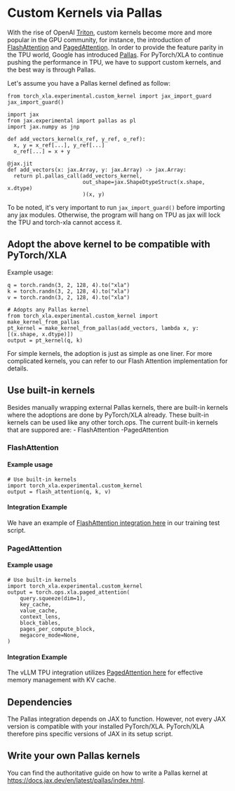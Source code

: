 # Custom Kernels via Pallas

With the rise of OpenAI [Triton](https://openai.com/research/triton),
custom kernels become more and more popular in the GPU community, for
instance, the introduction of
[FlashAttention](https://github.com/Dao-AILab/flash-attention) and
[PagedAttention](https://blog.vllm.ai/2023/06/20/vllm.html). In order to
provide the feature parity in the TPU world, Google has introduced
[Pallas](https://jax.readthedocs.io/en/latest/pallas/index.html). For
PyTorch/XLA to continue pushing the performance in TPU, we have to
support custom kernels, and the best way is through Pallas.

Let's assume you have a Pallas kernel defined as follow:

``` python3
from torch_xla.experimental.custom_kernel import jax_import_guard
jax_import_guard()

import jax
from jax.experimental import pallas as pl
import jax.numpy as jnp

def add_vectors_kernel(x_ref, y_ref, o_ref):
  x, y = x_ref[...], y_ref[...]
  o_ref[...] = x + y

@jax.jit
def add_vectors(x: jax.Array, y: jax.Array) -> jax.Array:
  return pl.pallas_call(add_vectors_kernel,
                        out_shape=jax.ShapeDtypeStruct(x.shape, x.dtype)
                        )(x, y)
```

To be noted, it's very important to run `jax_import_guard()` before
importing any jax modules. Otherwise, the program will hang on TPU as
jax will lock the TPU and torch-xla cannot access it.

## Adopt the above kernel to be compatible with PyTorch/XLA

Example usage:

``` python3
q = torch.randn(3, 2, 128, 4).to("xla")
k = torch.randn(3, 2, 128, 4).to("xla")
v = torch.randn(3, 2, 128, 4).to("xla")

# Adopts any Pallas kernel
from torch_xla.experimental.custom_kernel import make_kernel_from_pallas
pt_kernel = make_kernel_from_pallas(add_vectors, lambda x, y: [(x.shape, x.dtype)])
output = pt_kernel(q, k)
```

For simple kernels, the adoption is just as simple as one liner. For
more complicated kernels, you can refer to our Flash Attention
implementation for details.

## Use built-in kernels

Besides manually wrapping external Pallas kernels, there are built-in
kernels where the adoptions are done by PyTorch/XLA already. These
built-in kernels can be used like any other torch.ops. The current
built-in kernels that are suppored are: - FlashAttention -PagedAttention

### FlashAttention

#### Example usage

``` python3
# Use built-in kernels
import torch_xla.experimental.custom_kernel
output = flash_attention(q, k, v)
```

#### Integration Example

We have an example of [FlashAttention integration
here](https://github.com/pytorch/xla/blob/master/examples/flash_attention/train_decoder_only_flash_attention.py)
in our training test script.

### PagedAttention

#### Example usage

``` python3
# Use built-in kernels
import torch_xla.experimental.custom_kernel
output = torch.ops.xla.paged_attention(
    query.squeeze(dim=1),
    key_cache,
    value_cache,
    context_lens,
    block_tables,
    pages_per_compute_block,
    megacore_mode=None,
)
```

#### Integration Example

The vLLM TPU integration utilizes [PagedAttention
here](https://github.com/vllm-project/vllm/blob/f5e1bf5d44877149eaabf9c04379a4e14a023145/vllm/attention/backends/pallas.py#L194)
for effective memory management with KV cache.

## Dependencies

The Pallas integration depends on JAX to function. However, not every
JAX version is compatible with your installed PyTorch/XLA. PyTorch/XLA therefore
pins specific versions of JAX in its setup script.

## Write your own Pallas kernels

You can find the authoritative guide on how to write a Pallas kernel at https://docs.jax.dev/en/latest/pallas/index.html.
